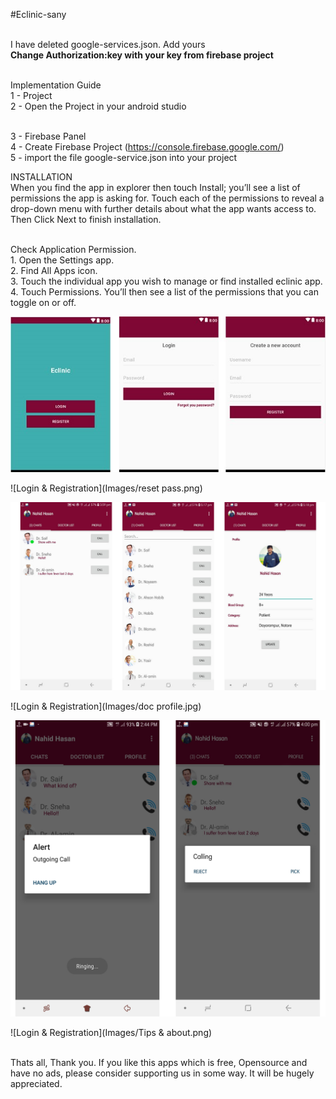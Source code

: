 #Eclinic-sany

<br>I have deleted google-services.json. Add yours
<br><b> Change Authorization:key with your key from firebase project</b>

<br>Implementation Guide 
<br>1 - Project
<br>2 - Open the Project in your android studio

<br>3 - Firebase Panel
<br>4 - Create Firebase Project (https://console.firebase.google.com/)
<br>5 - import the file google-service.json into your project

INSTALLATION
<br>When you find the app in explorer then touch Install; you’ll see a list of permissions the app is asking for. Touch each of the permissions to reveal a drop-down menu with further details about what the app wants access to. Then Click Next to finish installation.

<br>Check Application Permission.
<br>1.	Open the Settings app.
<br>2.	Find All Apps icon.
<br>3.	Touch the individual app you wish to manage or find installed eclinic app.
<br>4.	Touch Permissions. You’ll then see a list of the permissions that you can toggle on or off.

![Login & Registration](Images/login.jpg)

![Login & Registration](Images/reset pass.png)

![Login & Registration](Images/user.jpg)

![Login & Registration](Images/doc profile.jpg)

![Login & Registration](Images/calling.png)

![Login & Registration](Images/Tips & about.png)

<br>Thats all, Thank you. If you like this apps which is free, Opensource and have no ads, please consider supporting us in some way. It will be hugely appreciated.

